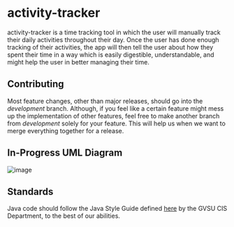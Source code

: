# activity-tracker

activity-tracker is a time tracking tool in which the user will manually track their daily activities throughout their day. Once the user has done enough tracking of their activities, the app will then tell the user about how they spent their time in a way which is easily digestible, understandable, and might help the user in better managing their time.

## Contributing
Most feature changes, other than major releases, should go into the *development* branch. Although, if you feel like a certain feature might mess up the implementation of other features, feel free to make another branch from *development* solely for your feature. This will help us when we want to merge everything together for a release.

## In-Progress UML Diagram
![image](https://user-images.githubusercontent.com/45302428/98279064-75993700-1f67-11eb-86a5-a910bf13d2da.png)

## Standards
Java code should follow the Java Style Guide defined [here](https://www.cis.gvsu.edu/java-coding-style-guide/) by the GVSU CIS Department, to the best of our abilities.
